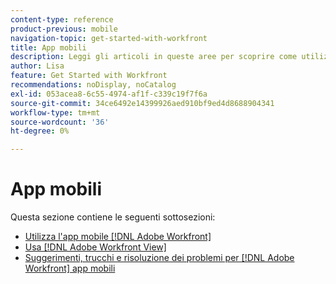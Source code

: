 ```yaml
---
content-type: reference
product-previous: mobile
navigation-topic: get-started-with-workfront
title: App mobili
description: Leggi gli articoli in queste aree per scoprire come utilizzare le  [!DNL Adobe Workfront] app mobili.
author: Lisa
feature: Get Started with Workfront
recommendations: noDisplay, noCatalog
exl-id: 053acea8-6c55-4974-af1f-c339c19f7f6a
source-git-commit: 34ce6492e14399926aed910bf9ed4d8688904341
workflow-type: tm+mt
source-wordcount: '36'
ht-degree: 0%

---
```


# App mobili

Questa sezione contiene le seguenti sottosezioni:

* [Utilizza l&#39;app mobile  [!DNL Adobe Workfront] ](../../workfront-basics/mobile-apps/using-the-workfront-mobile-app/use-the-mobile-app.md)
* [Usa  [!DNL Adobe Workfront View]](../../workfront-basics/mobile-apps/using-workfront-view/use-workfront-view.md)
* [Suggerimenti, trucchi e risoluzione dei problemi per [!DNL Adobe Workfront] app mobili](../../workfront-basics/mobile-apps/tips-tricks-and-troubleshooting/tips-tricks-and-troubleshooting-mobile.md)
